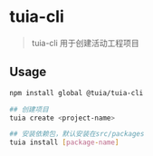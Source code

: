 # tuia-cli

> tuia-cli 用于创建活动工程项目

## Usage

```bash
npm install global @tuia/tuia-cli

## 创建项目
tuia create <project-name>

## 安装依赖包，默认安装在src/packages
tuia install [package-name]
```